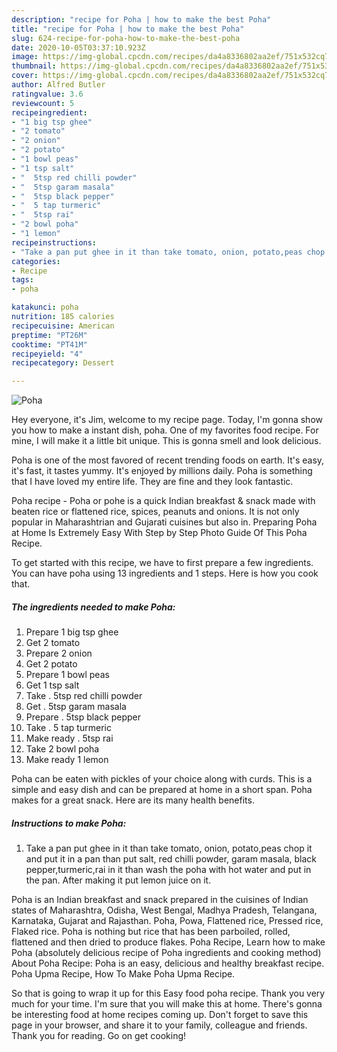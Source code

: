 ```yaml
---
description: "recipe for Poha | how to make the best Poha"
title: "recipe for Poha | how to make the best Poha"
slug: 624-recipe-for-poha-how-to-make-the-best-poha
date: 2020-10-05T03:37:10.923Z
image: https://img-global.cpcdn.com/recipes/da4a8336802aa2ef/751x532cq70/poha-recipe-main-photo.jpg
thumbnail: https://img-global.cpcdn.com/recipes/da4a8336802aa2ef/751x532cq70/poha-recipe-main-photo.jpg
cover: https://img-global.cpcdn.com/recipes/da4a8336802aa2ef/751x532cq70/poha-recipe-main-photo.jpg
author: Alfred Butler
ratingvalue: 3.6
reviewcount: 5
recipeingredient:
- "1 big tsp ghee"
- "2 tomato"
- "2 onion"
- "2 potato"
- "1 bowl peas"
- "1 tsp salt"
- "  5tsp red chilli powder"
- "  5tsp garam masala"
- "  5tsp black pepper"
- "  5 tap turmeric"
- "  5tsp rai"
- "2 bowl poha"
- "1 lemon"
recipeinstructions:
- "Take a pan put ghee in it than take tomato, onion, potato,peas chop it and put it in a pan than put salt, red chilli powder, garam masala, black pepper,turmeric,rai in it than wash the poha with hot water and put in the pan. After making it put lemon juice on it."
categories:
- Recipe
tags:
- poha

katakunci: poha 
nutrition: 185 calories
recipecuisine: American
preptime: "PT26M"
cooktime: "PT41M"
recipeyield: "4"
recipecategory: Dessert

---
```



![Poha](https://img-global.cpcdn.com/recipes/da4a8336802aa2ef/751x532cq70/poha-recipe-main-photo.jpg)

Hey everyone, it's Jim, welcome to my recipe page. Today, I'm gonna show you how to make a instant dish, poha. One of my favorites food recipe. For mine, I will make it a little bit unique. This is gonna smell and look delicious.

Poha is one of the most favored of recent trending foods on earth. It's easy, it's fast, it tastes yummy. It's enjoyed by millions daily. Poha is something that I have loved my entire life. They are fine and they look fantastic.

Poha recipe - Poha or pohe is a quick Indian breakfast &amp; snack made with beaten rice or flattened rice, spices, peanuts and onions. It is not only popular in Maharashtrian and Gujarati cuisines but also in. Preparing Poha at Home Is Extremely Easy With Step by Step Photo Guide Of This Poha Recipe.


To get started with this recipe, we have to first prepare a few ingredients. You can have poha using 13 ingredients and 1 steps. Here is how you cook that.

<!--inarticleads1-->

##### The ingredients needed to make Poha:

1. Prepare 1 big tsp ghee
1. Get 2 tomato
1. Prepare 2 onion
1. Get 2 potato
1. Prepare 1 bowl peas
1. Get 1 tsp salt
1. Take  . 5tsp red chilli powder
1. Get  . 5tsp garam masala
1. Prepare  . 5tsp black pepper
1. Take  . 5 tap turmeric
1. Make ready  . 5tsp rai
1. Take 2 bowl poha
1. Make ready 1 lemon


Poha can be eaten with pickles of your choice along with curds. This is a simple and easy dish and can be prepared at home in a short span. Poha makes for a great snack. Here are its many health benefits. 

<!--inarticleads2-->

##### Instructions to make Poha:

1. Take a pan put ghee in it than take tomato, onion, potato,peas chop it and put it in a pan than put salt, red chilli powder, garam masala, black pepper,turmeric,rai in it than wash the poha with hot water and put in the pan. After making it put lemon juice on it.


Poha is an Indian breakfast and snack prepared in the cuisines of Indian states of Maharashtra, Odisha, West Bengal, Madhya Pradesh, Telangana, Karnataka, Gujarat and Rajasthan. Poha, Powa, Flattened rice, Pressed rice, Flaked rice. Poha is nothing but rice that has been parboiled, rolled, flattened and then dried to produce flakes. Poha Recipe, Learn how to make Poha (absolutely delicious recipe of Poha ingredients and cooking method) About Poha Recipe: Poha is an easy, delicious and healthy breakfast recipe. Poha Upma Recipe, How To Make Poha Upma Recipe. 

So that is going to wrap it up for this Easy food poha recipe. Thank you very much for your time. I'm sure that you will make this at home. There's gonna be interesting food at home recipes coming up. Don't forget to save this page in your browser, and share it to your family, colleague and friends. Thank you for reading. Go on get cooking!

